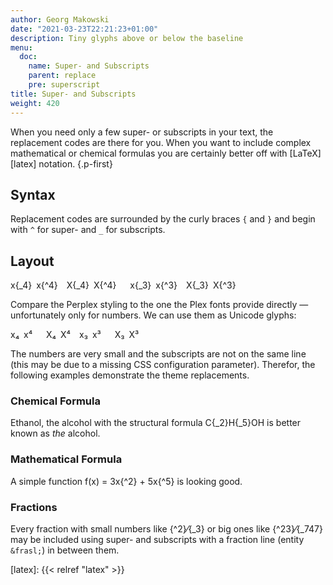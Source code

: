 ```yaml
---
author: Georg Makowski
date: "2021-03-23T22:21:23+01:00"
description: Tiny glyphs above or below the baseline
menu:
  doc:
    name: Super- and Subscripts
    parent: replace
    pre: superscript
title: Super- and Subscripts
weight: 420
---
```


When you need only a few super- or subscripts in your text, the replacement codes are there for you. When you want to include complex mathematical or chemical formulas you are certainly better off with [LaTeX][latex] notation.
{.p-first} <!--more-->

## Syntax

Replacement codes are surrounded by the curly braces `{` and `}` and begin with `^` for super- and `_` for subscripts.

## Layout

x{_4} x{^4} X{_4} X{^4}   x{_3} x{^3} X{_3} X{^3}

Compare the Perplex styling to the one the Plex fonts provide directly — unfortunately only for numbers. We can use them as Unicode glyphs:

x₄ x⁴   X₄ X⁴ x₃ x³   X₃ X³

The numbers are very small and the subscripts are not on the same line (this may be due to a missing CSS configuration parameter). Therefor, the following examples demonstrate the theme replacements.

### Chemical Formula

Ethanol, the alcohol with the structural formula C{_2}H{_5}OH is better known as _the_ alcohol.

### Mathematical Formula

A simple function f(x) = 3x{^2} + 5x{^5} is looking good.

### Fractions

Every fraction with small numbers like {^2}⁄{_3} or big ones like {^23}⁄{_747} may be included using super- and subscripts with a fraction line (entity `&frasl;`) in between them.

[latex]: {{< relref "latex" >}}
